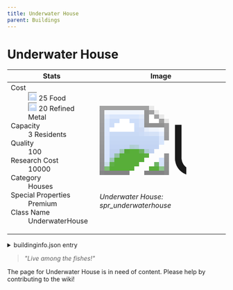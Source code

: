 ```yaml
---
title: Underwater House
parent: Buildings
---
```

# Underwater House

[//]: # (Pre-generated content)
<table><thead><tr><th>Stats</th><th>Image</th></tr></thead><tbody><tr><td><dl><dt>Cost</dt><dd><div class="resource-icon"><img style="object-position: -1009px -533px;" src="https://tfe2-wiki.github.io/assets/sprites.png"></div> 25 Food<br><div class="resource-icon"><img style="object-position: -795px -775px;" src="https://tfe2-wiki.github.io/assets/sprites.png"></div> 20 Refined Metal</dd><dt>Capacity</dt><dd>3 Residents</dd><dt>Quality</dt><dd>100</dd><dt>Research Cost</dt><dd>10000</dd><dt>Category</dt><dd>Houses</dd><dt>Special Properties</dt><dd>Premium</dd><dt>Class Name</dt><dd>UnderwaterHouse</dd></dl></td><td><style>.building-image {width: 200px;height: 200px;overflow: hidden;position: relative;}.building-image img {image-rendering: pixelated;object-fit: none;transform: scale(10);transform-origin: left top;position: absolute;left: 0;top: 0;}.resource-image {width: 200px;height: 200px;overflow: hidden;position: relative;}.resource-image img {image-rendering: pixelated;object-fit: none;transform: scale(20);transform-origin: left top;position: absolute;left: 0;top: 0;}.building-icon {width: 20px;height: 20px;overflow: hidden;position: relative;display: inline-block;}.building-icon img {image-rendering: pixelated;object-fit: none;transform: scale(1);transform-origin: left top;position: absolute;left: 0;top: 0;}.resource-icon {width: 20px;height: 20px;overflow: hidden;position: relative;display: inline-block;}.resource-icon img {image-rendering: pixelated;object-fit: none;transform: scale(2);transform-origin: left top;position: absolute;left: 0;top: 0;}</style><div class="building-image"><img style="object-position: -752px -993px;" src="https://tfe2-wiki.github.io/assets/sprites.png" alt="Underwater House Back"><img style="object-position: -120px -1127px;" src="https://tfe2-wiki.github.io/assets/sprites.png" alt="Underwater House"></div><i>Underwater House: spr_underwaterhouse</i></td></tr></tbody></table><details><summary>buildinginfo.json entry</summary>```json
	{
    "className": "UnderwaterHouse",
    "food": 25,
    "wood": 0,
    "stone": 0,
    "machineParts": 0,
    "refinedMetal": 20,
    "computerChips": 0,
    "knowledge": 10000,
    "category": "Houses",
    "unlockedByDefault": false,
    "specialInfo": [
        "Premium"
    ],
    "residents": 3,
    "quality": 100,
    "buttonBack": "spr_underwaterhouse_buttonback"
}
	```</details><blockquote><i>"Live among the fishes!"</i></blockquote>

The page for Underwater House is in need of content. Please help by contributing to the wiki!
